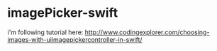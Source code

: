 # imagePicker-swift
i'm following tutorial here:
http://www.codingexplorer.com/choosing-images-with-uiimagepickercontroller-in-swift/
